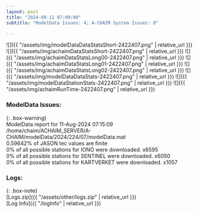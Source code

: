 ```yaml
---
layout: post
title: "2024-08-11 07:00:00"
subtitle: "ModelData Issues: 4; A-CHAIM System Issues: 0"

---
```


![]({{ "/assets/img/modelDataDataStatsShort-2422407.png" | relative_url }})
![]({{ "/assets/img/achaimDataStatsShort-2422407.png" | relative_url }})
![]({{ "/assets/img/achaimDataStatsLong00-2422407.png" | relative_url }})
![]({{ "/assets/img/achaimDataStatsLong01-2422407.png" | relative_url }})
![]({{ "/assets/img/achaimDataStatsLong02-2422407.png" | relative_url }})
![]({{ "/assets/img/modelDataDataStats-2422407.png" | relative_url }})
![]({{ "/assets/img/modelDataStationStats-2422407.png" | relative_url }})
![]({{ "/assets/img/achaimRunTime-2422407.png" | relative_url }})


### ModelData Issues:  
  
{: .box-warning}  
 ModelData report for 11-Aug-2024 07:15:09   
 /home/chaim/ACHAIM_SERVER/A-CHAIM/modelData/2024/224/07/modelData.mat   
 0.59642% of JASON tec values are finite   
 0% of all possible stations for IONO were downloaded. x6595   
 0% of all possible stations for SENTINEL were downloaded. x6050   
 0% of all possible stations for KARTVERKET were downloaded. x1057   
  


### Logs:  
  
{: .box-note}  
[Logs.zip]({{ "/assets/other/logs.zip" | relative_url }})  
[Log Info]({{ "/logInfo" | relative_url }})  
